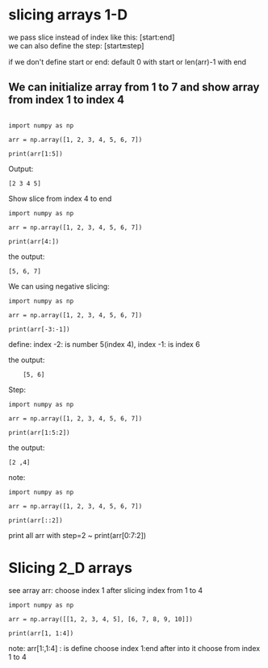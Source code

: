 # slicing arrays 1-D

we pass slice instead of index like this: [start:end] \
we can also define the step: [start:end:step]

if we don't define start or end: default 0 with start or len(arr)-1 with end

## We can initialize array from 1 to 7 and show  array from index 1 to index 4
```

import numpy as np

arr = np.array([1, 2, 3, 4, 5, 6, 7])

print(arr[1:5])
```

Output:
```
[2 3 4 5]
```


Show slice from index 4 to end

```
import numpy as np

arr = np.array([1, 2, 3, 4, 5, 6, 7])

print(arr[4:])
```
the output:
```
[5, 6, 7]
```



We can using negative slicing:

```
import numpy as np

arr = np.array([1, 2, 3, 4, 5, 6, 7])

print(arr[-3:-1])
```
define: index -2: is number 5(index 4), index -1: is index 6

the output:
```
    [5, 6]
```



Step:
```
import numpy as np

arr = np.array([1, 2, 3, 4, 5, 6, 7])

print(arr[1:5:2])
```

the output:
```
[2 ,4]
```



note:
```
import numpy as np

arr = np.array([1, 2, 3, 4, 5, 6, 7])

print(arr[::2])
```

print all arr with step=2 ~ print(arr[0:7:2])




# Slicing 2_D arrays
see array arr: choose index 1 after slicing index from 1 to 4

```
import numpy as np

arr = np.array([[1, 2, 3, 4, 5], [6, 7, 8, 9, 10]])

print(arr[1, 1:4])
```

note: arr[1:,1:4] : is define choose index 1:end after into it choose from index 1 to 4
